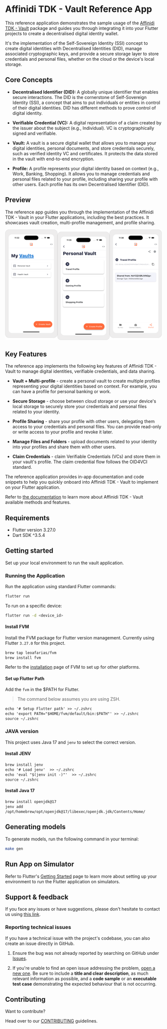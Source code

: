 # Affinidi TDK - Vault Reference App

This reference application demonstrates the sample usage of the [Affinidi TDK - Vault](https://pub.dev/packages/affinidi_tdk_vault) package and guides you through integrating it into your Flutter projects to create a decentralised digital identity wallet.

It's the implementation of the Self-Sovereign Identity (SSI) concept to create digital identities with Decentralised Identities (DID), manage associated cryptographic keys, and provide a secure storage layer to store credentials and personal files, whether on the cloud or the device's local storage.

## Core Concepts

- **Decentralised Identifier (DID):** A globally unique identifier that enables secure interactions. The DID is the cornerstone of Self-Sovereign Identity (SSI), a concept that aims to put individuals or entities in control of their digital identities. DID has different methods to prove control of digital identity.

- **Verifiable Credential (VC):** A digital representation of a claim created by the issuer about the subject (e.g., Individual). VC is cryptographically signed and verifiable.

- **Vault:** A vault is a secure digital wallet that allows you to manage your digital identities, personal documents, and store credentials securely, such as verified identity VC and certificates. It protects the data stored in the vault with end-to-end encryption.

- **Profile:** A profile represents your digital identity based on context (e.g., Work, Banking, Shopping). It allows you to manage credentials and personal files related to your profile, including sharing your profile with other users. Each profile has its own Decentralised Identifier (DID).

## Preview

The reference app guides you through the implementation of the Affinidi TDK - Vault in your Flutter applications, including the best practices. It showcases vault creation, multi-profile management, and profile sharing.

![screenshots](assets/docs/screenshots.png)

## Key Features

The reference app implements the following key features of Affinidi TDK - Vault to manage digital identities, verifiable credentials, and data sharing.

- **Vault + Multi-profile** - create a personal vault to create multiple profiles representing your digital identities based on context. For example, you can have a profile for personal banking or work.

- **Secure Storage** - choose between cloud storage or use your device's local storage to securely store your credentials and personal files related to your identity.

- **Profile Sharing** - share your profile with other users, delegating them access to your credentials and personal files. You can provide read-only or write access to your profile and revoke it later.

- **Manage Files and Folders** - upload documents related to your identity into your profiles and share them with other users.

- **Claim Credentials** - claim Verifiable Credentials (VCs) and store them in your vault's profile. The claim credential flow follows the OID4VCI standard.

The reference application provides in-app documentation and code snippets to help you quickly onboard into Affinidi TDK - Vault to implement on your Flutter application.

Refer to [the documentation](https://docs.affinidi.com/dev-tools/affinidi-tdk/dart/libraries/vault/) to learn more about Affinidi TDK - Vault available methods and features.

## Requirements

- Flutter version 3.27.0
- Dart SDK ^3.5.4

## Getting started

Set up your local environment to run the vault application.

### Running the Application

Run the application using standard Flutter commands:

```bash
flutter run
```

To run on a specific device:

```bash
flutter run -d <device_id>
```

#### Install FVM

Install the FVM package for Flutter version management. Currently using Flutter `3.27.0` for this project.

```
brew tap leoafarias/fvm
brew install fvm
```

Refer to the [installation](https://fvm.app/documentation/getting-started/installation) page of FVM to set up for other platforms.

#### Set up Flutter Path

Add the `fvm` in the $PATH for Flutter.

> The command below assumes you are using ZSH.

```
echo '# Setup Flutter path' >> ~/.zshrc
echo 'export PATH="$HOME/fvm/default/bin:$PATH"' >> ~/.zshrc
source ~/.zshrc
```

### JAVA version

This project uses Java 17 and `jenv` to select the correct version.

#### Install JENV

```
brew install jenv
echo '# Load jenv'  >> ~/.zshrc
echo 'eval "$(jenv init -)"'  >> ~/.zshrc
source ~/.zshrc
```

#### Install Java 17

```
brew install openjdk@17
jenv add /opt/homebrew/opt/openjdk@17/libexec/openjdk.jdk/Contents/Home/
```

## Generating models

To generate models, run the following command in your terminal:

```bash
make gen
```

## Run App on Simulator

Refer to Flutter's [Getting Started](https://docs.flutter.dev/get-started/install) page to learn more about setting up your environment to run the Flutter application on simulators.

## Support & feedback

If you face any issues or have suggestions, please don't hesitate to contact us using [this link](https://share.hsforms.com/1i-4HKZRXSsmENzXtPdIG4g8oa2v).

### Reporting technical issues

If you have a technical issue with the project's codebase, you can also create an issue directly in GitHub.

1. Ensure the bug was not already reported by searching on GitHub under
   [Issues](https://github.com/affinidi/affinidi-tdk-vault-reference-app/issues).

2. If you're unable to find an open issue addressing the problem,
   [open a new one](https://github.com/affinidi/affinidi-tdk-vault-reference-app/issues/new).
   Be sure to include a **title and clear description**, as much relevant information as possible,
   and a **code sample** or an **executable test case** demonstrating the expected behaviour that is not occurring.

## Contributing

Want to contribute?

Head over to our [CONTRIBUTING](https://github.com/affinidi/affinidi-tdk-vault-reference-app/blob/main/CONTRIBUTING.md) guidelines.
